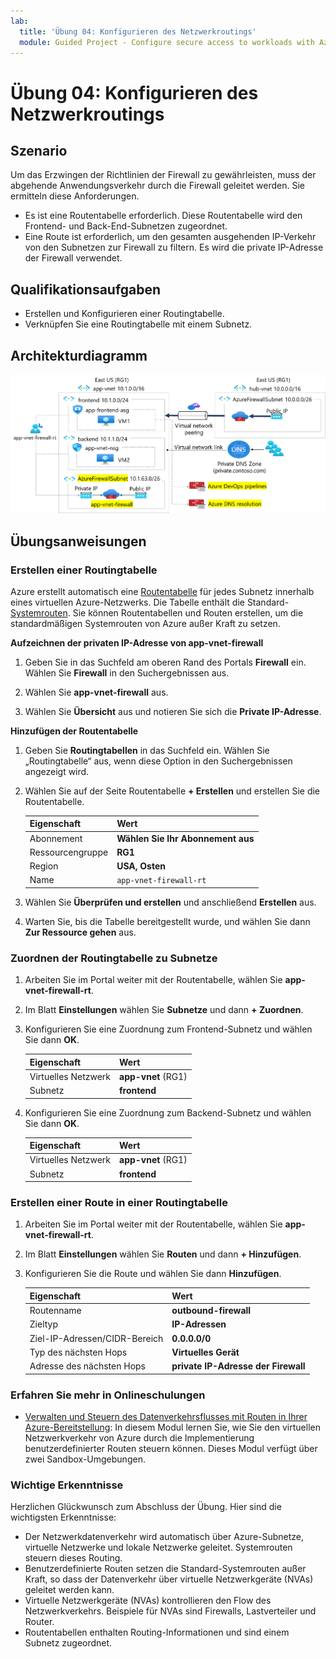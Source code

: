```yaml
---
lab:
  title: 'Übung 04: Konfigurieren des Netzwerkroutings'
  module: Guided Project - Configure secure access to workloads with Azure virtual networking services
---
```


# Übung 04: Konfigurieren des Netzwerkroutings

## Szenario

Um das Erzwingen der Richtlinien der Firewall zu gewährleisten, muss der abgehende Anwendungsverkehr durch die Firewall geleitet werden. Sie ermitteln diese Anforderungen. 
+ Es ist eine Routentabelle erforderlich. Diese Routentabelle wird den Frontend- und Back-End-Subnetzen zugeordnet.  
+ Eine Route ist erforderlich, um den gesamten ausgehenden IP-Verkehr von den Subnetzen zur Firewall zu filtern. Es wird die private IP-Adresse der Firewall verwendet. 

## Qualifikationsaufgaben

+ Erstellen und Konfigurieren einer Routingtabelle.
+ Verknüpfen Sie eine Routingtabelle mit einem Subnetz.
  
## Architekturdiagramm

![Diagramm, das ein virtuelles Netzwerk mit einer Firewall und einer Routingtabelle zeigt](../Media/task-3.png)


## Übungsanweisungen

### Erstellen einer Routingtabelle

Azure erstellt automatisch eine [Routentabelle](https://learn.microsoft.com/azure/virtual-network/virtual-networks-udr-overview) für jedes Subnetz innerhalb eines virtuellen Azure-Netzwerks. Die Tabelle enthält die Standard-[Systemrouten](https://learn.microsoft.com/azure/virtual-network/virtual-networks-udr-overview#system-routes). Sie können Routentabellen und Routen erstellen, um die standardmäßigen Systemrouten von Azure außer Kraft zu setzen.

**Aufzeichnen der privaten IP-Adresse von app-vnet-firewall**

1. Geben Sie in das Suchfeld am oberen Rand des Portals **Firewall** ein. Wählen Sie **Firewall** in den Suchergebnissen aus.

1. Wählen Sie **app-vnet-firewall** aus.

1. Wählen Sie **Übersicht** aus und notieren Sie sich die **Private IP-Adresse**.

**Hinzufügen der Routentabelle**

1. Geben Sie **Routingtabellen** in das Suchfeld ein. Wählen Sie „Routingtabelle“ aus, wenn diese Option in den Suchergebnissen angezeigt wird.

1. Wählen Sie auf der Seite Routentabelle **+ Erstellen** und erstellen Sie die Routentabelle. 

    | Eigenschaft       | Wert                        |
    | :------------- | :--------------------------- |
    | Abonnement   | **Wählen Sie Ihr Abonnement aus** |
    | Ressourcengruppe | **RG1**                      |
    | Region         | **USA, Osten**                  |
    | Name           | `app-vnet-firewall-rt`     |

1. Wählen Sie **Überprüfen und erstellen** und anschließend **Erstellen** aus.

1. Warten Sie, bis die Tabelle bereitgestellt wurde, und wählen Sie dann **Zur Ressource gehen** aus.  

### Zuordnen der Routingtabelle zu Subnetze

1. Arbeiten Sie im Portal weiter mit der Routentabelle, wählen Sie **app-vnet-firewall-rt**.

1. Im Blatt **Einstellungen** wählen Sie **Subnetze** und dann **+ Zuordnen**.

1. Konfigurieren Sie eine Zuordnung zum Frontend-Subnetz und wählen Sie dann **OK**.  

    | Eigenschaft        | Wert              |
    | :-------------- | :----------------- |
    | Virtuelles Netzwerk | **app-vnet** (RG1) |
    | Subnetz          | **frontend**       |

1. Konfigurieren Sie eine Zuordnung zum Backend-Subnetz und wählen Sie dann **OK**.  

    | Eigenschaft        | Wert              |
    | :-------------- | :----------------- |
    | Virtuelles Netzwerk | **app-vnet** (RG1) |
    | Subnetz          | **frontend**       |

### Erstellen einer Route in einer Routingtabelle

1. Arbeiten Sie im Portal weiter mit der Routentabelle, wählen Sie **app-vnet-firewall-rt**.

1. Im Blatt **Einstellungen** wählen Sie **Routen** und dann **+ Hinzufügen**.

1. Konfigurieren Sie die Route und wählen Sie dann **Hinzufügen**. 

    | Eigenschaft                            | Wert                                                   |
    | :---------------------------------- | :------------------------------------------------------ |
    | Routenname                          | **outbound-firewall**                                   |
    | Zieltyp                    | **IP-Adressen**                                        |
    | Ziel-IP-Adressen/CIDR-Bereich | **0.0.0.0/0**                                           |
    | Typ des nächsten Hops                       | **Virtuelles Gerät**                                   |
    | Adresse des nächsten Hops                    | **private IP-Adresse der Firewall** |


### Erfahren Sie mehr in Onlineschulungen

+ [Verwalten und Steuern des Datenverkehrsflusses mit Routen in Ihrer Azure-Bereitstellung](https://learn.microsoft.com/training/modules/control-network-traffic-flow-with-routes/): In diesem Modul lernen Sie, wie Sie den virtuellen Netzwerkverkehr von Azure durch die Implementierung benutzerdefinierter Routen steuern können. Dieses Modul verfügt über zwei Sandbox-Umgebungen. 

### Wichtige Erkenntnisse

Herzlichen Glückwunsch zum Abschluss der Übung. Hier sind die wichtigsten Erkenntnisse:

+ Der Netzwerkdatenverkehr wird automatisch über Azure-Subnetze, virtuelle Netzwerke und lokale Netzwerke geleitet. Systemrouten steuern dieses Routing.
+ Benutzerdefinierte Routen setzen die Standard-Systemrouten außer Kraft, so dass der Datenverkehr über virtuelle Netzwerkgeräte (NVAs) geleitet werden kann. 
+ Virtuelle Netzwerkgeräte (NVAs) kontrollieren den Flow des Netzwerkverkehrs. Beispiele für NVAs sind Firewalls, Lastverteiler und Router.
+ Routentabellen enthalten Routing-Informationen und sind einem Subnetz zugeordnet. 
